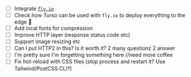 - [ ] Integrate [`fly.io`](https://fly.io/)
- [ ] Check how Turso can be used with `fly.io` to deploy everything to the edge 🚀
- [ ] Add local fonts for compression
- [ ] Improve HTTP layer (response status code etc)
- [ ] Support image resizing etc
- [ ] Can I put HTTP2 in this? Is it worth it? 2 many questionz 2 answer
- [ ] I'm pretty sure I'm forgetting something here //need more coffee
- [ ] Fix hot-reload with CSS files (stop process and restart it? Use Tailwind/PostCSS CLI?)

